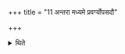 +++
title = "11 अन्तरा मध्यमे प्रवर्ग्योपसदौ"

+++

<details><summary>थिते</summary>

अन्तरा मध्यमे प्रवर्ग्योपसदौ वेदि कुर्वन्ति ११
</details>
